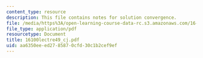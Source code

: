 ```yaml
---
content_type: resource
description: This file contains notes for solution convergence.
file: /media/https%3A/open-learning-course-data-rc.s3.amazonaws.com/16-100-aerodynamics-fall-2005/aa6350eeed2785870cfd30c1b2cef9ef_16100lectre49_cj.pdf
file_type: application/pdf
resourcetype: Document
title: 16100lectre49_cj.pdf
uid: aa6350ee-ed27-8587-0cfd-30c1b2cef9ef
---
```

